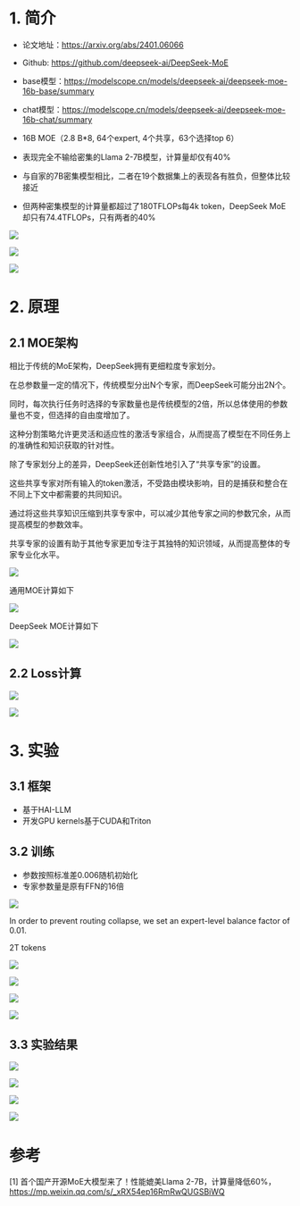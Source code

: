 # 1. 简介

- 论文地址：https://arxiv.org/abs/2401.06066
- Github: https://github.com/deepseek-ai/DeepSeek-MoE
- base模型：https://modelscope.cn/models/deepseek-ai/deepseek-moe-16b-base/summary
- chat模型：https://modelscope.cn/models/deepseek-ai/deepseek-moe-16b-chat/summary

 - 16B MOE（2.8 B*8, 64个expert, 4个共享，63个选择top 6）
 - 表现完全不输给密集的Llama 2-7B模型，计算量却仅有40%
 - 与自家的7B密集模型相比，二者在19个数据集上的表现各有胜负，但整体比较接近
 - 但两种密集模型的计算量都超过了180TFLOPs每4k token，DeepSeek MoE却只有74.4TFLOPs，只有两者的40%

![](.04_deepseek_moe_images/deepseek对比llama2_7b.png)

![](.04_deepseek_moe_images/和各类模型对比.png)

![](.04_deepseek_moe_images/超参配置.png)

# 2. 原理

## 2.1 MOE架构

相比于传统的MoE架构，DeepSeek拥有更细粒度专家划分。

在总参数量一定的情况下，传统模型分出N个专家，而DeepSeek可能分出2N个。

同时，每次执行任务时选择的专家数量也是传统模型的2倍，所以总体使用的参数量也不变，但选择的自由度增加了。

这种分割策略允许更灵活和适应性的激活专家组合，从而提高了模型在不同任务上的准确性和知识获取的针对性。

除了专家划分上的差异，DeepSeek还创新性地引入了“共享专家”的设置。

这些共享专家对所有输入的token激活，不受路由模块影响，目的是捕获和整合在不同上下文中都需要的共同知识。

通过将这些共享知识压缩到共享专家中，可以减少其他专家之间的参数冗余，从而提高模型的参数效率。

共享专家的设置有助于其他专家更加专注于其独特的知识领域，从而提高整体的专家专业化水平。

![](.04_deepseek_moe_images/expert结构设计.png)

通用MOE计算如下

![](.04_deepseek_moe_images/通用MOE计算.png)

DeepSeek MOE计算如下

![](.04_deepseek_moe_images/deepseek_moe.png)

## 2.2 Loss计算

![](.04_deepseek_moe_images/Expert_level_balance_loss.png)

![](.04_deepseek_moe_images/device_level_balance_loss.png)

# 3. 实验

## 3.1 框架

- 基于HAI-LLM
- 开发GPU kernels基于CUDA和Triton

## 3.2 训练

- 参数按照标准差0.006随机初始化
- 专家参数量是原有FFN的16倍

![](.04_deepseek_moe_images/训练参数.png)

In order to prevent routing collapse, we set an expert-level balance factor of 0.01.

2T tokens

![](.04_deepseek_moe_images/模型设置.png)

![](.04_deepseek_moe_images/16B训练参数.png)

![](.04_deepseek_moe_images/SFT训练.png)

![](.04_deepseek_moe_images/145B_MOE训练配置.png)

## 3.3 实验结果

![](.04_deepseek_moe_images/实验结果.png)

![](.04_deepseek_moe_images/对比实验.png)

![](.04_deepseek_moe_images/不同expert数量对比.png)

![](.04_deepseek_moe_images/145B_MoE配置.png)


# 参考

[1] 首个国产开源MoE大模型来了！性能媲美Llama 2-7B，计算量降低60%，https://mp.weixin.qq.com/s/_xRX54ep16RmRwQUGSBiWQ